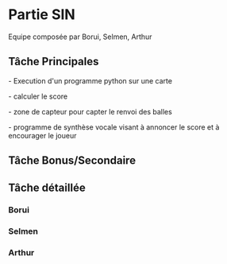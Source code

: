 <h1>Partie SIN</h1>
Equipe composée par Borui, Selmen, Arthur

<h2>
Tâche Principales
</h2>
<p>- Execution d'un programme python sur une carte </p>
<p>- calculer le score </p>
<p>- zone de capteur pour capter le renvoi des balles </p>
<p>- programme de synthèse vocale visant à annoncer le score et à encourager le joueur </p>




<h2>
Tâche Bonus/Secondaire
</h2>





<h2>
Tâche détaillée
</h2>

<h3>Borui</h3>



<h3>Selmen</h3>



<h3>Arthur</h3>


